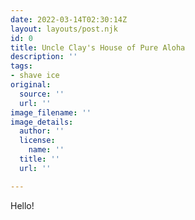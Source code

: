 ```yaml
---
date: 2022-03-14T02:30:14Z
layout: layouts/post.njk
id: 0
title: Uncle Clay's House of Pure Aloha
description: ''
tags:
- shave ice
original:
  source: ''
  url: ''
image_filename: ''
image_details:
  author: ''
  license:
    name: ''
  title: ''
  url: ''

---
```

Hello!